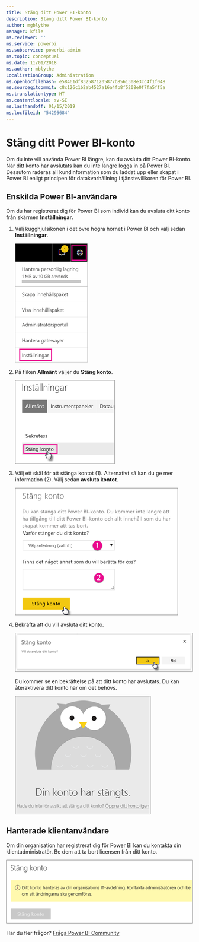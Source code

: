 ```yaml
---
title: Stäng ditt Power BI-konto
description: Stäng ditt Power BI-konto
author: mgblythe
manager: kfile
ms.reviewer: ''
ms.service: powerbi
ms.subservice: powerbi-admin
ms.topic: conceptual
ms.date: 11/01/2018
ms.author: mblythe
LocalizationGroup: Administration
ms.openlocfilehash: e58461df8325871205877b8561308e3cc4f1f048
ms.sourcegitcommit: c8c126c1b2ab4527a16a4fb8f5208e0f7fa5ff5a
ms.translationtype: HT
ms.contentlocale: sv-SE
ms.lasthandoff: 01/15/2019
ms.locfileid: "54295684"
---
```

# <a name="closing-your-power-bi-account"></a>Stäng ditt Power BI-konto

Om du inte vill använda Power BI längre, kan du avsluta ditt Power BI-konto.  När ditt konto har avslutats kan du inte längre logga in på Power BI. Dessutom raderas all kundinformation som du laddat upp eller skapat i Power BI enligt principen för datakvarhållning i tjänstevillkoren för Power BI.

## <a name="individual-power-bi-users"></a>Enskilda Power BI-användare

Om du har registrerat dig för Power BI som individ kan du avsluta ditt konto från skärmen **Inställningar**.

1. Välj kugghjulsikonen i det övre högra hörnet i Power BI och välj sedan **Inställningar**.

    ![Inställningar](media/service-admin-closing-your-account/closeaccount-settings.png)

1. På fliken **Allmänt** väljer du **Stäng konto**.

    ![Stäng konto](media/service-admin-closing-your-account/closeaccount-settings2.png)

1. Välj ett skäl för att stänga kontot (1). Alternativt så kan du ge mer information (2). Välj sedan **avsluta kontot**.

    ![Välj ett skäl](media/service-admin-closing-your-account/closeaccount-settings3.png)

1. Bekräfta att du vill avsluta ditt konto.

    ![Bekräfta att du vill avsluta](media/service-admin-closing-your-account/closeaccount-settings4.png)

    Du kommer se en bekräftelse på att ditt konto har avslutats. Du kan återaktivera ditt konto här om det behövs.

    ![Kontobekräftelse](media/service-admin-closing-your-account/closeaccount-settings5.png)

## <a name="managed-tenant-users"></a>Hanterade klientanvändare

Om din organisation har registrerat dig för Power BI kan du kontakta din klientadministratör. Be dem att ta bort licensen från ditt konto.

![Hantera stängt konto](media/service-admin-closing-your-account/closeaccountmanaged.png)

Har du fler frågor? [Fråga Power BI Community](http://community.powerbi.com/)